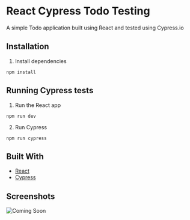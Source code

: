 # React Cypress Todo Testing

A simple Todo application built using React and tested using Cypress.io

## Installation

1. Install dependencies

```
npm install
```

## Running Cypress tests

1. Run the React app

```
npm run dev
```

2. Run Cypress

```
npm run cypress
```

## Built With

- [React](https://reactjs.org/)
- [Cypress](https://www.cypress.io/)

## Screenshots

![Coming Soon](https://upload.wikimedia.org/wikipedia/commons/8/80/Comingsoon.png "Coming Soon")
